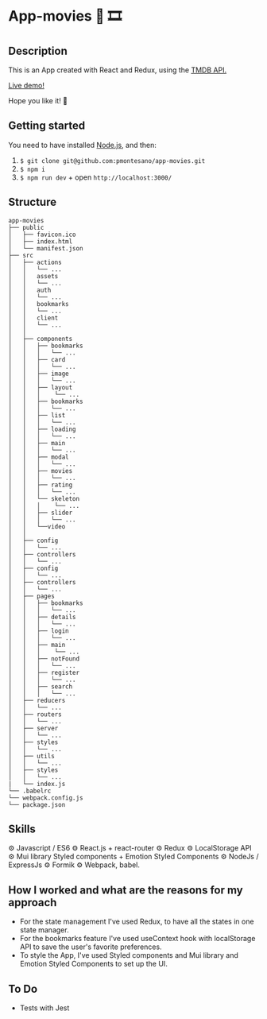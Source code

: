 # App-movies 🎥 🎞️

## Description

This is an App created with React and Redux, using the [TMDB API.](https://www.themoviedb.org/documentation/api?language=es)

[Live demo!](https://upbeat-brattain-c6f23e.netlify.app/)

Hope you like it! 🍿 

## Getting started

You need to have installed [Node.js](https://nodejs.org/), and then:

1. `$ git clone git@github.com:pmontesano/app-movies.git`
2. `$ npm i`
3. `$ npm run dev` + open `http://localhost:3000/`

## Structure

```
app-movies
├── public
│   ├── favicon.ico
│   ├── index.html
│   └── manifest.json
├── src
│   ├── actions
│   │   └── ...
│   │   assets
│   │   └── ...
│   │   auth
│   │   └── ...
│   │   bookmarks
│   │   └── ...
│   │   client
│   │   └── ...
│   │ 
│   ├── components
│   │   ├── bookmarks
│   │   │   └── ...
│   │   ├── card
│   │   │   └── ...
│   │   ├── image
│   │   │   └── ...
│   │   ├── layout
│   │   │    └── ...
│   │   ├── bookmarks
│   │   │   └── ...
│   │   ├── list
│   │   │   └── ...
│   │   ├── loading
│   │   │   └── ...
│   │   ├── main
│   │   │   └── ...
│   │   ├── modal
│   │   │   └── ...
│   │   ├── movies
│   │   │   └── ...
│   │   ├── rating
│   │   │   └── ...
│   │   └── skeleton
│   │   │    └── ...
│   │   ├── slider
│   │   │   └── ...
│   │   └──video
│   │
│   ├── config
│   │   └── ...
│   ├── controllers
│   │   └── ...
│   ├── config
│   │   └── ...
│   ├── controllers
│   │   └── ...
│   ├── pages
│   │   ├── bookmarks
│   │   │   └── ...
│   │   ├── details
│   │   │   └── ...
│   │   ├── login
│   │   │   └── ...
│   │   ├── main
│   │   │    └── ...
│   │   ├── notFound
│   │   │   └── ...
│   │   ├── register
│   │   │   └── ...
│   │   ├── search
│   │   │   └── ...
│   ├── reducers
│   │   └── ...
│   ├── routers
│   │   └── ...
│   ├── server
│   │   └── ...
│   ├── styles
│   │   └── ...
│   ├── utils
│   │   └── ...
│   ├── styles
│   │   └── ...
|   └── index.js
└── .babelrc
└── webpack.config.js
└── package.json

```

## Skills 

⚙️ Javascript / ES6
⚙️ React.js + react-router 
⚙️ Redux 
⚙️ LocalStorage API
⚙️ Mui library Styled components +  Emotion Styled Components
⚙️ NodeJs / ExpressJs
⚙️ Formik
⚙️ Webpack, babel.

## How I worked and what are the reasons for my approach

- For the state management I've used Redux, to have all the states in one state manager. 
- For the bookmarks feature I've used useContext hook with localStorage API to save the user's favorite preferences. 
- To style the App, I've used Styled components and Mui library and Emotion Styled Components to set up the UI.

## To Do

* Tests with Jest

